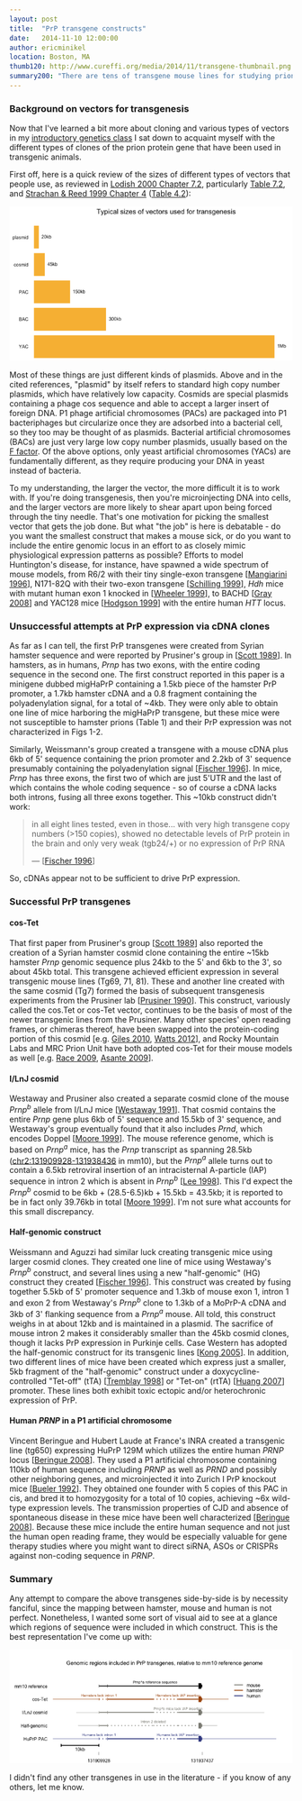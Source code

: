 ```yaml
---
layout: post
title:  "PrP transgene constructs"
date:   2014-11-10 12:00:00
author: ericminikel
location: Boston, MA
thumb120: http://www.cureffi.org/media/2014/11/transgene-thumbnail.png
summary200: "There are tens of transgene mouse lines for studying prions, but they're all based on just four Prnp clones. Here's a side-by-side comparison."
---
```


### Background on vectors for transgenesis

Now that I've learned a bit more about cloning and various types of vectors in my [introductory genetics class](/tag/genetics-201/) I sat down to acquaint myself with the different types of clones of the prion protein gene that have been used in transgenic animals.

First off, here is a quick review of the sizes of different types of vectors that people use, as reviewed in [Lodish 2000 Chapter 7.2](http://www.ncbi.nlm.nih.gov/books/NBK21696/), particularly [Table 7.2](http://www.ncbi.nlm.nih.gov/books/NBK21696/table/A1625/?report=objectonly), and [Strachan & Reed 1999 Chapter 4](http://www.ncbi.nlm.nih.gov/books/NBK7579/) ([Table 4.2](http://www.ncbi.nlm.nih.gov/books/NBK7579/table/A423/?report=objectonly)):

![](/media/2014/11/vector-size-comparison.png)

Most of these things are just different kinds of plasmids. Above and in the cited references, "plasmid" by itself refers to standard high copy number plasmids, which have relatively low capacity. Cosmids are special plasmids containing a phage cos sequence and able to accept a larger insert of foreign DNA. P1 phage artificial chromosomes (PACs) are packaged into P1 bacteriphages but circularize once they are adsorbed into a bacterial cell, so they too may be thought of as plasmids. Bacterial artificial chromosomes (BACs) are just very large low copy number plasmids, usually based on the [F factor](http://en.wikipedia.org/wiki/Fertility_factor). Of the above options, only yeast artificial chromosomes (YACs) are fundamentally different, as they require producing your DNA in yeast instead of bacteria.

To my understanding, the larger the vector, the more difficult it is to work with. If you're doing transgenesis, then you're microinjecting DNA into cells, and the larger vectors are more likely to shear apart upon being forced through the tiny needle. That's one motivation for picking the smallest vector that gets the job done. But what "the job" is here is debatable - do you want the smallest construct that makes a mouse sick, or do you want to include the entire genomic locus in an effort to as closely mimic physiological expression patterns as possible? Efforts to model Huntington's disease, for instance, have spawned a wide spectrum of mouse models, from R6/2 with their tiny single-exon transgene [[Mangiarini 1996]], N171-82Q with their two-exon transgene [[Schilling 1999]], *Hdh* mice with mutant human exon 1 knocked in [[Wheeler 1999]], to BACHD [[Gray 2008]] and YAC128 mice [[Hodgson 1999]] with the entire human *HTT* locus.

### Unsuccessful attempts at PrP expression via cDNA clones

As far as I can tell, the first PrP transgenes were created from Syrian hamster sequence and were reported by Prusiner's group in [[Scott 1989]]. In hamsters, as in humans, *Prnp* has two exons, with the entire coding sequence in the second one. The first construct reported in this paper is a minigene dubbed migHaPrP containing a 1.5kb piece of the hamster PrP promoter, a 1.7kb hamster cDNA and a 0.8 fragment containing the polyadenylation signal, for a total of ~4kb. They were only able to obtain one line of mice harboring the migHaPrP transgene, but these mice were not susceptible to hamster prions (Table 1) and their PrP expression was not characterized in Figs 1-2.

Similarly, Weissmann's group created a transgene with a mouse cDNA plus 6kb of 5' sequence containing the prion promoter and 2.2kb of 3' sequence presumably containing the polyadenylation signal [[Fischer 1996]]. In mice, *Prnp* has three exons, the first two of which are just 5'UTR and the last of which contains the whole coding sequence - so of course a cDNA lacks both introns, fusing all three exons together. This ~10kb construct didn't work:

> in all eight lines tested, even in those... with very high transgene copy numbers (>150 copies), showed no detectable levels of PrP protein in the brain and only very weak (tgb24/+) or no expression of PrP RNA
>
> &mdash; [[Fischer 1996]]

So, cDNAs appear not to be sufficient to drive PrP expression.

### Successful PrP transgenes

#### cos-Tet

That first paper from Prusiner's group [[Scott 1989]] also reported the creation of a Syrian hamster cosmid clone containing the entire ~15kb hamster *Prnp* genomic sequence plus 24kb to the 5' and 6kb to the 3', so about 45kb total. This transgene achieved efficient expression in several transgenic mouse lines (Tg69, 71, 81). These and another line created with the same cosmid (Tg7) formed the basis of subsequent transgenesis experiments from the Prusiner lab [[Prusiner 1990]]. This construct, variously called the cos.Tet or cos-Tet vector, continues to be the basis of most of the newer transgenic lines from the Prusiner. Many other species' open reading frames, or chimeras thereof, have been swapped into the protein-coding portion of this cosmid [e.g. [Giles 2010], [Watts 2012]], and Rocky Mountain Labs and MRC Prion Unit have both adopted cos-Tet for their mouse models as well [e.g. [Race 2009], [Asante 2009]].

#### I/LnJ cosmid

Westaway and Prusiner also created a separate cosmid clone of the mouse <em>Prnp<sup>b</sup></em> allele from I/LnJ mice [[Westaway 1991]]. That cosmid contains the entire *Prnp* gene plus 6kb of 5' sequence and 15.5kb of 3' sequence, and Westaway's group eventually found that it also includes *Prnd*, which encodes Doppel [[Moore 1999]]. The mouse reference genome, which is based on <em>Prnp<sup>a</sup></em> mice, has the *Prnp* transcript as spanning 28.5kb ([chr2:131909928-131938436](http://genome.ucsc.edu/cgi-bin/hgTracks?db=mm10&position=chr2%3A131909928-131938436&hgsid=394602175_958oqH8aGOkzNeTkRZAx3DBMKGgW) in mm10), but the  <em>Prnp<sup>a</sup></em> allele turns out to contain a 6.5kb retroviral insertion of an intracisternal A-particle (IAP) sequence in intron 2 which is absent in <em>Prnp<sup>b</sup></em> [[Lee 1998]]. This I'd expect the <em>Prnp<sup>b</sup></em> cosmid to be 6kb + (28.5-6.5)kb + 15.5kb = 43.5kb; it is reported to be in fact only 39.76kb in total [[Moore 1999]]. I'm not sure what accounts for this small discrepancy.

#### Half-genomic construct

Weissmann and Aguzzi had similar luck creating transgenic mice using larger cosmid clones. They created one line of mice using Westaway's <em>Prnp<sup>b</sup></em> construct, and several lines using a new "half-genomic" (HG) construct they created [[Fischer 1996]]. This construct was created by fusing together 5.5kb of 5' promoter sequence and 1.3kb of mouse exon 1, intron 1 and exon 2 from Westaway's <em>Prnp<sup>b</sup></em> clone to 1.3kb of a MoPrP-A cDNA and 3kb of 3' flanking sequence from a <em>Prnp<sup>a</sup></em> mouse. All told, this construct weighs in at about 12kb and is maintained in a plasmid. The sacrifice of mouse intron 2 makes it considerably smaller than the 45kb cosmid clones, though it lacks PrP expression in Purkinje cells. Case Western has adopted the half-genomic construct for its transgenic lines [[Kong 2005]]. In addition, two different lines of mice have been created which express just a smaller, 5kb fragment of the "half-genomic" construct under a doxycycline-controlled "Tet-off" (tTA) [[Tremblay 1998]] or "Tet-on" (rtTA) [[Huang 2007]] promoter. These lines both exhibit toxic ectopic and/or heterochronic expression of PrP.

#### Human *PRNP* in a P1 artificial chromosome 

Vincent Beringue and Hubert Laude at France's INRA created a transgenic line (tg650) expressing HuPrP 129M which utilizes the entire human *PRNP* locus [[Beringue 2008]]. They used a P1 artificial chromosome containing 110kb of human sequence including 
*PRNP* as well as *PRND* and possibly other neighboring genes, and microinjected it into Zurich I PrP knockout mice [[Bueler 1992]]. They obtained one founder with 5 copies of this PAC in cis, and bred it to homozygosity for a total of 10 copies, achieving ~6x wild-type expression levels. The transmission properties of CJD and absence of spontaneous disease in these mice have been well characterized [[Beringue 2008]]. Because these mice include the entire human sequence and not just the human open reading frame, they would be especially valuable for gene therapy studies where you might want to direct siRNA, ASOs or CRISPRs against non-coding sequence in *PRNP*.

### Summary

Any attempt to compare the above transgenes side-by-side is by necessity fanciful, since the mapping between hamster, mouse and human is not perfect. Nonetheless, I wanted some sort of visual aid to see at a glance which regions of sequence were included in which construct. This is the best representation I've come up with:

![](/media/2014/11/transgene-comparison.png)

I didn't find any other transgenes in use in the literature - if you know of any others, let me know.


[Mangiarini 1996]: http://www.ncbi.nlm.nih.gov/pubmed/8898202 "Mangiarini L, Sathasivam K, Seller M, Cozens B, Harper A, Hetherington C, Lawton M, Trottier Y, Lehrach H, Davies SW, Bates GP. Exon 1 of the HD gene with  an expanded CAG repeat is sufficient to cause a progressive neurological phenotype in transgenic mice. Cell. 1996 Nov 1;87(3):493-506. PubMed PMID: 8898202."

[Schilling 1999]: http://www.ncbi.nlm.nih.gov/pubmed/9949199 "Schilling G, Becher MW, Sharp AH, Jinnah HA, Duan K, Kotzuk JA, Slunt HH, Ratovitski T, Cooper JK, Jenkins NA, Copeland NG, Price DL, Ross CA, Borchelt DR. Intranuclear inclusions and neuritic aggregates in transgenic mice expressing a mutant N-terminal fragment of huntingtin. Hum Mol Genet. 1999 Mar;8(3):397-407. Erratum in: Hum Mol Genet 1999 May;8(5):943. PubMed PMID: 9949199."

[Wheeler 1999]: http://www.ncbi.nlm.nih.gov/pubmed/9887339 "Wheeler VC, Auerbach W, White JK, Srinidhi J, Auerbach A, Ryan A, Duyao MP, Vrbanac V, Weaver M, Gusella JF, Joyner AL, MacDonald ME. Length-dependent gametic CAG repeat instability in the Huntington's disease knock-in mouse. Hum Mol Genet. 1999 Jan;8(1):115-22. PubMed PMID: 9887339."

[Hodgson 1999]: http://www.ncbi.nlm.nih.gov/pubmed/10402204 "Hodgson JG, Agopyan N, Gutekunst CA, Leavitt BR, LePiane F, Singaraja R, Smith DJ, Bissada N, McCutcheon K, Nasir J, Jamot L, Li XJ, Stevens ME, Rosemond E, Roder JC, Phillips AG, Rubin EM, Hersch SM, Hayden MR. A YAC mouse model for Huntington's disease with full-length mutant huntingtin, cytoplasmic toxicity, and selective striatal neurodegeneration. Neuron. 1999 May;23(1):181-92. PubMed PMID: 10402204."

[Gray 2008]: http://www.ncbi.nlm.nih.gov/pubmed/18550760 "Gray M, Shirasaki DI, Cepeda C, André VM, Wilburn B, Lu XH, Tao J, Yamazaki I, Li SH, Sun YE, Li XJ, Levine MS, Yang XW. Full-length human mutant huntingtin with a stable polyglutamine repeat can elicit progressive and selective neuropathogenesis in BACHD mice. J Neurosci. 2008 Jun 11;28(24):6182-95. doi: 10.1523/JNEUROSCI.0857-08.2008. PubMed PMID: 18550760; PubMed Central PMCID: PMC2630800."

[Scott 1989]: http://www.ncbi.nlm.nih.gov/pubmed/2574076 "Scott M, Foster D, Mirenda C, Serban D, Coufal F, Wälchli M, Torchia M, Groth  D, Carlson G, DeArmond SJ, Westaway D, Prusiner SB. Transgenic mice expressing hamster prion protein produce species-specific scrapie infectivity and amyloid plaques. Cell. 1989 Dec 1;59(5):847-57. PubMed PMID: 2574076."

[Prusiner 1990]: http://www.ncbi.nlm.nih.gov/pubmed/1977523 "Prusiner SB, Scott M, Foster D, Pan KM, Groth D, Mirenda C, Torchia M, Yang SL, Serban D, Carlson GA, et al. Transgenetic studies implicate interactions between homologous PrP isoforms in scrapie prion replication. Cell. 1990 Nov 16;63(4):673-86. PubMed PMID: 1977523."

[Giles 2010]: http://www.ncbi.nlm.nih.gov/pubmed/20695008/ "Giles K, Glidden DV, Patel S, Korth C, Groth D, Lemus A, DeArmond SJ, Prusiner SB. Human prion strain selection in transgenic mice. Ann Neurol. 2010 Aug;68(2):151-61. doi: 10.1002/ana.22104. PubMed PMID: 20695008; PubMed Central PMCID: PMC2935907."

[Moore 1999]: http://www.ncbi.nlm.nih.gov/pubmed/10525406 "Moore RC, Lee IY, Silverman GL, Harrison PM, Strome R, Heinrich C, Karunaratne A, Pasternak SH, Chishti MA, Liang Y, Mastrangelo P, Wang K, Smit AF, Katamine S, Carlson GA, Cohen FE, Prusiner SB, Melton DW, Tremblay P, Hood LE, Westaway D. Ataxia in prion protein (PrP)-deficient mice is associated with upregulation of the novel PrP-like protein doppel. J Mol Biol. 1999 Oct 1;292(4):797-817. PubMed  PMID: 10525406."

[Watts 2012]: http://www.ncbi.nlm.nih.gov/pubmed/22331873 "Watts JC, Giles K, Stöhr J, Oehler A, Bhardwaj S, Grillo SK, Patel S, DeArmond SJ, Prusiner SB. Spontaneous generation of rapidly transmissible prions in transgenic mice expressing wild-type bank vole prion protein. Proc Natl Acad Sci  U S A. 2012 Feb 28;109(9):3498-503. doi: 10.1073/pnas.1121556109. Epub 2012 Feb 13. PubMed PMID: 22331873; PubMed Central PMCID: PMC3295307."

[Westaway 1991]: http://www.ncbi.nlm.nih.gov/pubmed/1676894 "Westaway D, Mirenda CA, Foster D, Zebarjadian Y, Scott M, Torchia M, Yang SL,  Serban H, DeArmond SJ, Ebeling C, et al. Paradoxical shortening of scrapie incubation times by expression of prion protein transgenes derived from long incubation period mice. Neuron. 1991 Jul;7(1):59-68. PubMed PMID: 1676894."

[Moore 1999]: http://www.ncbi.nlm.nih.gov/pubmed/10525406 "Moore RC, Lee IY, Silverman GL, Harrison PM, Strome R, Heinrich C, Karunaratne A, Pasternak SH, Chishti MA, Liang Y, Mastrangelo P, Wang K, Smit AF, Katamine S, Carlson GA, Cohen FE, Prusiner SB, Melton DW, Tremblay P, Hood LE, Westaway D. Ataxia in prion protein (PrP)-deficient mice is associated with upregulation of the novel PrP-like protein doppel. J Mol Biol. 1999 Oct 1;292(4):797-817. PubMed  PMID: 10525406."

[Tremblay 1998]: http://www.ncbi.nlm.nih.gov/pubmed/9770528/ "Tremblay P, Meiner Z, Galou M, Heinrich C, Petromilli C, Lisse T, Cayetano J,  Torchia M, Mobley W, Bujard H, DeArmond SJ, Prusiner SB. Doxycycline control of prion protein transgene expression modulates prion disease in mice. Proc Natl Acad Sci U S A. 1998 Oct 13;95(21):12580-5. PubMed PMID: 9770528; PubMed Central  PMCID: PMC22873."

[Huang 2007]: http://www.ncbi.nlm.nih.gov/pubmed/17420473 "Huang S, Liang J, Zheng M, Li X, Wang M, Wang P, Vanegas D, Wu D, Chakraborty  B, Hays AP, Chen K, Chen SG, Booth S, Cohen M, Gambetti P, Kong Q. Inducible overexpression of wild-type prion protein in the muscles leads to a primary myopathy in transgenic mice. Proc Natl Acad Sci U S A. 2007 Apr 17;104(16):6800-5. Epub 2007 Apr 9. PubMed PMID: 17420473; PubMed Central PMCID:  PMC1871865."

[Lee 1998]: http://www.ncbi.nlm.nih.gov/pubmed/9799790 "Lee IY, Westaway D, Smit AF, Wang K, Seto J, Chen L, Acharya C, Ankener M, Baskin D, Cooper C, Yao H, Prusiner SB, Hood LE. Complete genomic sequence and analysis of the prion protein gene region from three mammalian species. Genome Res. 1998 Oct;8(10):1022-37. PubMed PMID: 9799790."

[Race 2009]: http://www.ncbi.nlm.nih.gov/pubmed/19788803/ "Race B, Meade-White KD, Miller MW, Barbian KD, Rubenstein R, LaFauci G, Cervenakova L, Favara C, Gardner D, Long D, Parnell M, Striebel J, Priola SA, Ward A, Williams ES, Race R, Chesebro B. Susceptibilities of nonhuman primates to chronic wasting disease. Emerg Infect Dis. 2009 Sep;15(9):1366-76. doi: 10.3201/eid1509.090253. PubMed PMID: 19788803; PubMed Central PMCID: PMC2819871."

[Asante 2009]: http://www.ncbi.nlm.nih.gov/pubmed/19218199 "Asante EA, Gowland I, Grimshaw A, Linehan JM, Smidak M, Houghton R, Osiguwa O, Tomlinson A, Joiner S, Brandner S, Wadsworth JD, Collinge J. Absence of spontaneous disease and comparative prion susceptibility of transgenic mice expressing mutant human prion proteins. J Gen Virol. 2009 Mar;90(Pt 3):546-58. doi: 10.1099/vir.0.007930-0. PubMed PMID: 19218199; PubMed Central PMCID: PMC2885063."

[Kong 2005]: http://www.ncbi.nlm.nih.gov/pubmed/16135751 "Kong Q, Huang S, Zou W, Vanegas D, Wang M, Wu D, Yuan J, Zheng M, Bai H, Deng  H, Chen K, Jenny AL, O'Rourke K, Belay ED, Schonberger LB, Petersen RB, Sy MS, Chen SG, Gambetti P. Chronic wasting disease of elk: transmissibility to humans examined by transgenic mouse models. J Neurosci. 2005 Aug 31;25(35):7944-9. PubMed PMID: 16135751."

[Beringue 2008]: http://www.ncbi.nlm.nih.gov/pubmed/18183299/ "Béringue V, Le Dur A, Tixador P, Reine F, Lepourry L, Perret-Liaudet A, Haïk S, Vilotte JL, Fontés M, Laude H. Prominent and persistent extraneural infection  in human PrP transgenic mice infected with variant CJD. PLoS One. 2008 Jan 9;3(1):e1419. doi: 10.1371/journal.pone.0001419. PubMed PMID: 18183299; PubMed Central PMCID: PMC2171367."

[Bueler 1992]: http://www.ncbi.nlm.nih.gov/pubmed/1373228 "Büeler H, Fischer M, Lang Y, Bluethmann H, Lipp HP, DeArmond SJ, Prusiner SB,  Aguet M, Weissmann C. Normal development and behaviour of mice lacking the neuronal cell-surface PrP protein. Nature. 1992 Apr 16;356(6370):577-82. PubMed PMID: 1373228."

[Fischer 1996]: http://www.ncbi.nlm.nih.gov/pubmed/8635458/ "Fischer M, Rülicke T, Raeber A, Sailer A, Moser M, Oesch B, Brandner S, Aguzzi A, Weissmann C. Prion protein (PrP) with amino-proximal deletions restoring susceptibility of PrP knockout mice to scrapie. EMBO J. 1996 Mar 15;15(6):1255-64. PubMed PMID: 8635458; PubMed Central PMCID: PMC450028."